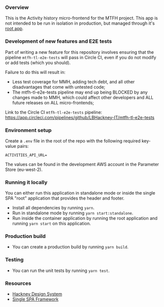 ### Overview

This is the Activity history micro-frontend for the MTFH project. This app is not intended
to be run in isolation in production, but managed through it's
[root app](https://github.com/LBHackney-IT/mtfh-frontend-root).

### Development of new features and E2E tests

Part of writing a new feature for this repository involves ensuring that the pipeline
`mtfh-tl-e2e-tests` will pass in Circle CI, even if you do not modify or add tests (which
you should).

Failure to do this will result in:

- Less test coverage for MMH, adding tech debt, and all other disadvantages that come with
  untested code;
- The mtfh-tl-e2e-tests pipeline may end up being BLOCKED by any changes made to MMH,
  which could affect other developers and ALL future releases on ALL micro-frontends;

Link to the Circle CI `mtfh-tl-e2e-tests` pipeline:
https://app.circleci.com/pipelines/github/LBHackney-IT/mtfh-tl-e2e-tests

### Environment setup

Create a `.env` file in the root of the repo with the following required key-value pairs:

```env
ACTIVITIES_API_URL=
```

The values can be found in the development AWS account in the Parameter Store (eu-west-2).

### Running it locally

You can either run this application in standalone mode or inside the single SPA "root"
application that provides the header and footer.

- Install all dependencies by running `yarn`.
- Run in standalone mode by running `yarn start:standalone`.
- Run inside the container application by running the root application and running
  `yarn start` on this application.

### Production build

- You can create a production build by running `yarn build`.

### Testing

- You can run the unit tests by running `yarn test`.

### Resources

- [Hackney Design System](https://design-system.hackney.gov.uk/)
- [Single SPA Framework](https://single-spa.js.org/)
